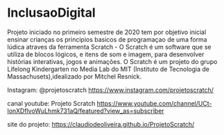 # InclusaoDigital

Projeto iniciado no primeiro semestre de 2020
tem por objetivo inicial ensinar crianças os principios basicos de programaçao de uma forma lúdica atraves da ferramenta Scratch - O Scratch é um software que se utiliza de blocos lógicos, e itens de som e imagem, para  desenvolver  histórias interativas, jogos e animações. O Scratch é um projeto do grupo Lifelong Kindergarten no Media Lab do MIT (Instituto de Tecnologia de Massachusets),idealizado por Mitchel Resnick.


Instagram: @projetoscratch
https://www.instagram.com/projetoscratch/

canal youtube: Projeto Scratch
https://www.youtube.com/channel/UCt-lonXDflvoWuLhmk731aQ/featured?view_as=subscriber

site do projeto: 
https://claudiodeoliveira.github.io/ProjetoScratch/

